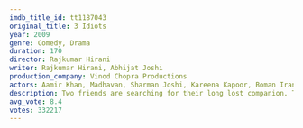```yaml
---
imdb_title_id: tt1187043
original_title: 3 Idiots
year: 2009
genre: Comedy, Drama
duration: 170
director: Rajkumar Hirani
writer: Rajkumar Hirani, Abhijat Joshi
production_company: Vinod Chopra Productions
actors: Aamir Khan, Madhavan, Sharman Joshi, Kareena Kapoor, Boman Irani, Omi Vaidya, Mona Singh, Olivier Lafont, Rahul Kumar, Parikshit Sahni, Farida Dadi, Amardeep Jha, Mukund Bhatt, Chaitali Bose, Javed Jaffrey
description: Two friends are searching for their long lost companion. They revisit their college days and recall the memories of their friend who inspired them to think differently, even as the rest of the world called them "idiots".
avg_vote: 8.4
votes: 332217
---
```

